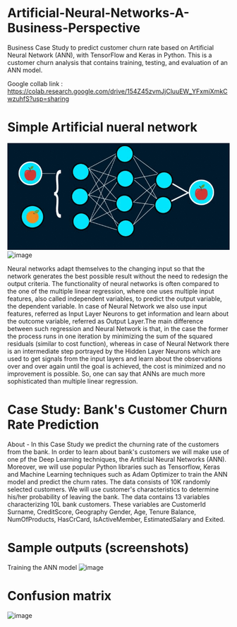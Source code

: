 # Artificial-Neural-Networks-A-Business-Perspective
Business Case Study to predict customer churn rate based on Artificial Neural Network (ANN), with TensorFlow and Keras in Python. This is a customer churn analysis that contains training, testing, and evaluation of an ANN model.

Google collab link : https://colab.research.google.com/drive/154Z45zvmJjCluuEW_YFxmiXmkCwzuhfS?usp=sharing

# Simple Artificial nueral network 
![image](https://github.com/Mudit-123/Artificial-Neural-Networks-A-Business-Perspective/blob/main/ezgif.com-resize.gif)
![image](https://github.com/user-attachments/assets/35ab9c60-8c71-4f48-91cf-e2a51f45089a)

Neural networks adapt themselves to the changing input so that the network generates the best possible result without the need to redesign the output criteria. The functionality of neural networks is often compared to the one of the multiple linear regression, where one uses multiple input features, also called independent variables, to predict the output variable, the dependent variable. In case of Neural Network we also use input features, referred as Input Layer Neurons to get information and learn about the outcome variable, referred as Output Layer.The main difference between such regression and Neural Network is that, in the case the former the process runs in one iteration by minimizing the sum of the squared residuals (similar to cost function), whereas in case of Neural Network there is an intermediate step portrayed by the Hidden Layer Neurons which are used to get signals from the input layers and learn about the observations over and over again until the goal is achieved, the cost is minimized and no improvement is possible. So, one can say that ANNs are much more sophisticated than multiple linear regression.

# Case Study: Bank's Customer Churn Rate Prediction

About - In this Case Study we predict the churning rate of the customers from the bank. In order to learn about bank's customers we will make use of one pf the Deep Learning techniques, the Artificial Neural Networks (ANN). Moreover, we will use popular Python libraries such as Tensorflow, Keras and Machine Learning techniques such as Adam Optimizer to train the ANN model and predict the churn rates. The data consists of 10K randomly selected customers. We will use customer's characteristics to determine his/her probability of leaving the bank. The data contains 13 variables characterizing 10L bank customers. These variables are CustomerId Surname, CreditScore, Geography Gender, Age, Tenure Balance, NumOfProducts, HasCrCard, IsActiveMember, EstimatedSalary and Exited.

# Sample outputs (screenshots)
Training the ANN model
![image](https://github.com/user-attachments/assets/167d01d8-2cc1-4ea6-8075-30f3bdac7c0b)

# Confusion matrix

![image](https://github.com/user-attachments/assets/a23962a7-4de1-478e-83b3-b689f9ddf845)



